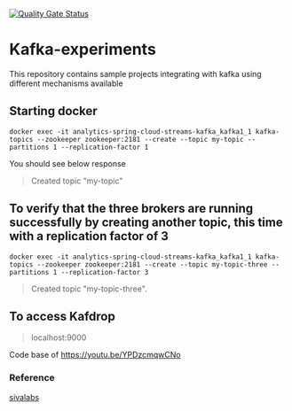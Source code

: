 [![Quality Gate Status](https://sonarcloud.io/api/project_badges/measure?project=rajadileepkolli_analytics-spring-cloud-streams-kafka&metric=alert_status)](https://sonarcloud.io/dashboard?id=rajadileepkolli_analytics-spring-cloud-streams-kafka)

# Kafka-experiments

This repository contains sample projects integrating with kafka using different mechanisms available


## Starting docker

```shell
docker exec -it analytics-spring-cloud-streams-kafka_kafka1_1 kafka-topics --zookeeper zookeeper:2181 --create --topic my-topic --partitions 1 --replication-factor 1
```

You should see below response

> Created topic "my-topic"

## To verify that the three brokers are running successfully by creating another topic, this time with a replication factor of 3


```shell
docker exec -it analytics-spring-cloud-streams-kafka_kafka1_1 kafka-topics --zookeeper zookeeper:2181 --create --topic my-topic-three --partitions 1 --replication-factor 3
```

> Created topic "my-topic-three".


## To access Kafdrop 

 >  localhost:9000
 
 Code base of https://youtu.be/YPDzcmqwCNo

### Reference
[sivalabs](https://github.com/sivaprasadreddy/kafka-tutorial)
